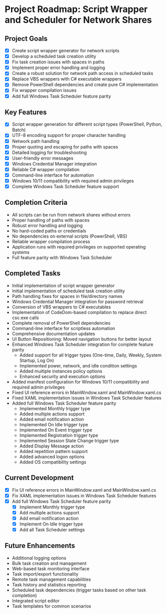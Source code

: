 # Project Roadmap: Script Wrapper and Scheduler for Network Shares

## Project Goals
- [x] Create script wrapper generator for network scripts
- [x] Develop a scheduled task creation utility
- [x] Fix task creation issues with spaces in paths
- [x] Implement proper error handling and logging
- [x] Create a robust solution for network path access in scheduled tasks
- [x] Replace VBS wrappers with C# executable wrappers
- [x] Remove PowerShell dependencies and create pure C# implementation
- [x] Fix wrapper compilation issues
- [x] Add full Windows Task Scheduler feature parity

## Key Features
- [x] Script wrapper generation for different script types (PowerShell, Python, Batch)
- [x] UTF-8 encoding support for proper character handling
- [x] Network path handling 
- [x] Proper quoting and escaping for paths with spaces
- [x] Detailed logging for troubleshooting
- [x] User-friendly error messages
- [x] Windows Credential Manager integration
- [x] Reliable C# wrapper compilation
- [x] Command-line interface for automation
- [x] Windows 10/11 compatibility with required admin privileges
- [x] Complete Windows Task Scheduler feature support

## Completion Criteria
- All scripts can be run from network shares without errors
- Proper handling of paths with spaces
- Robust error handling and logging
- No hard-coded paths or credentials
- No dependencies on external scripts (PowerShell, VBS)
- Reliable wrapper compilation process
- Application runs with required privileges on supported operating systems
- Full feature parity with Windows Task Scheduler

## Completed Tasks
- Initial implementation of script wrapper generator
- Initial implementation of scheduled task creation utility
- Path handling fixes for spaces in file/directory names
- Windows Credential Manager integration for password retrieval
- Conversion of VBS wrappers to C# executables
- Implementation of CodeDom-based compilation to replace direct csc.exe calls
- Complete removal of PowerShell dependencies
- Command-line interface for scriptless automation
- Comprehensive documentation updates
- UI Button Repositioning: Moved navigation buttons for better layout
- Enhanced Windows Task Scheduler integration for complete feature parity
  - Added support for all trigger types (One-time, Daily, Weekly, System Startup, Log On)
  - Implemented power, network, and idle condition settings
  - Added multiple instances policy options
  - Enhanced security and execution options
- Added manifest configuration for Windows 10/11 compatibility and required admin privileges
- Fixed UI reference errors in MainWindow.xaml and MainWindow.xaml.cs
- Fixed XAML implementation issues in Windows Task Scheduler features
- Added full Windows Task Scheduler feature parity
  - Implemented Monthly trigger type
  - Added multiple actions support
  - Added email notification action
  - Implemented On Idle trigger type
  - Implemented On Event trigger type
  - Implemented Registration trigger type
  - Implemented Session State Change trigger type
  - Added Display Message action
  - Added repetition pattern support
  - Added advanced logon options
  - Added OS compatibility settings

## Current Development
- [x] Fix UI reference errors in MainWindow.xaml and MainWindow.xaml.cs
- [x] Fix XAML implementation issues in Windows Task Scheduler features
- [x] Add full Windows Task Scheduler feature parity
  - [x] Implement Monthly trigger type
  - [x] Add multiple actions support
  - [x] Add email notification action
  - [x] Implement On Idle trigger type
  - [x] Add all Task Scheduler settings

## Future Enhancements
- Additional logging options
- Bulk task creation and management
- Web-based task monitoring interface
- Task import/export functionality
- Remote task management capabilities
- Task history and statistics reporting
- Scheduled task dependencies (trigger tasks based on other task completion)
- Integrated script editor
- Task templates for common scenarios